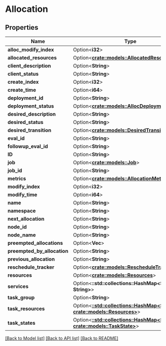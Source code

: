 # Allocation

## Properties

Name | Type | Description | Notes
------------ | ------------- | ------------- | -------------
**alloc_modify_index** | Option<**i32**> |  | [optional]
**allocated_resources** | Option<[**crate::models::AllocatedResources**](AllocatedResources.md)> |  | [optional]
**client_description** | Option<**String**> |  | [optional]
**client_status** | Option<**String**> |  | [optional]
**create_index** | Option<**i32**> |  | [optional]
**create_time** | Option<**i64**> |  | [optional]
**deployment_id** | Option<**String**> |  | [optional]
**deployment_status** | Option<[**crate::models::AllocDeploymentStatus**](AllocDeploymentStatus.md)> |  | [optional]
**desired_description** | Option<**String**> |  | [optional]
**desired_status** | Option<**String**> |  | [optional]
**desired_transition** | Option<[**crate::models::DesiredTransition**](DesiredTransition.md)> |  | [optional]
**eval_id** | Option<**String**> |  | [optional]
**followup_eval_id** | Option<**String**> |  | [optional]
**ID** | Option<**String**> |  | [optional]
**job** | Option<[**crate::models::Job**](Job.md)> |  | [optional]
**job_id** | Option<**String**> |  | [optional]
**metrics** | Option<[**crate::models::AllocationMetric**](AllocationMetric.md)> |  | [optional]
**modify_index** | Option<**i32**> |  | [optional]
**modify_time** | Option<**i64**> |  | [optional]
**name** | Option<**String**> |  | [optional]
**namespace** | Option<**String**> |  | [optional]
**next_allocation** | Option<**String**> |  | [optional]
**node_id** | Option<**String**> |  | [optional]
**node_name** | Option<**String**> |  | [optional]
**preempted_allocations** | Option<**Vec<String>**> |  | [optional]
**preempted_by_allocation** | Option<**String**> |  | [optional]
**previous_allocation** | Option<**String**> |  | [optional]
**reschedule_tracker** | Option<[**crate::models::RescheduleTracker**](RescheduleTracker.md)> |  | [optional]
**resources** | Option<[**crate::models::Resources**](Resources.md)> |  | [optional]
**services** | Option<**::std::collections::HashMap<String, String>**> |  | [optional]
**task_group** | Option<**String**> |  | [optional]
**task_resources** | Option<[**::std::collections::HashMap<String, crate::models::Resources>**](Resources.md)> |  | [optional]
**task_states** | Option<[**::std::collections::HashMap<String, crate::models::TaskState>**](TaskState.md)> |  | [optional]

[[Back to Model list]](../README.md#documentation-for-models) [[Back to API list]](../README.md#documentation-for-api-endpoints) [[Back to README]](../README.md)


